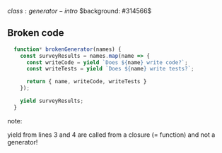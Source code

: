 $class: generator-intro$
$background: #314566$

## Broken code

```js
  function* brokenGenerator(names) {
    const surveyResults = names.map(name => {
      const writeCode = yield `Does ${name} write code?`;
      const writeTests = yield `Does ${name} write tests?`;

      return { name, writeCode, writeTests }
    });

    yield surveyResults;
  }
```

note:

yield from lines 3 and 4 are called from a closure (= function) and not a generator!

